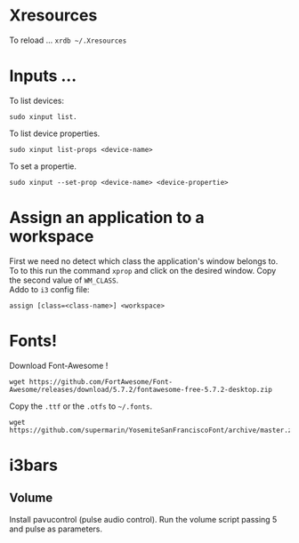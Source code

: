 # Xresources
To reload ...
```xrdb ~/.Xresources```
# Inputs ...
To list devices:
```
sudo xinput list.
```
To list device properties.
```
sudo xinput list-props <device-name>
```
To set a propertie.
```
sudo xinput --set-prop <device-name> <device-propertie>
```
# Assign an application to a workspace
First we need no detect which class the application's window belongs to.<br>
To to this run the command `xprop` and click on the desired window. Copy the second value of `WM_CLASS`.<br>
Addo  to `i3` config file:
```
assign [class=<class-name>] <workspace>
```
# Fonts!
Download Font-Awesome !
```
wget https://github.com/FortAwesome/Font-Awesome/releases/download/5.7.2/fontawesome-free-5.7.2-desktop.zip
```
Copy the `.ttf` or the `.otfs` to `~/.fonts`.
```
wget https://github.com/supermarin/YosemiteSanFranciscoFont/archive/master.zip
```
# i3bars
## Volume
Install pavucontrol (pulse audio control). Run the volume script passing 5 and pulse as parameters.
